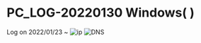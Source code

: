 # PC_LOG-20220130 Windows( )


Log on 2022/01/23 ~
![ip](https://user-images.githubusercontent.com/59364300/151696067-97bb04bd-1eb3-40a6-ad70-591bb3bce352.PNG)
![DNS](https://user-images.githubusercontent.com/59364300/151696071-912c9245-655e-4a36-92c1-55bca47ad9d4.PNG)
